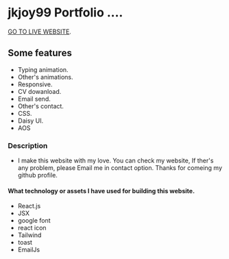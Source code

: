 # jkjoy99 Portfolio ....

[GO TO LIVE WEBSITE](https://my-personal-portfolio-joy.netlify.app/#contact).

## Some features 
* Typing animation.
* Other's animations.
* Responsive.
* CV dowanload.
* Email send.
* Other's contact.
* CSS.
* Daisy UI.
* AOS


### Description
* I make this website with my love. You can check my website, If ther's any problem, please Email me in contact option. Thanks for comeing my github profile. 

#### What technology or assets I have used for building this website.
* React.js
* JSX
* google font
* react icon
* Tailwind
* toast
* EmailJs
